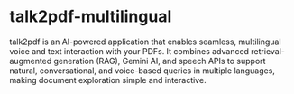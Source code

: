 # talk2pdf-multilingual
talk2pdf is an AI-powered application that enables seamless, multilingual voice and text interaction with your PDFs. It combines advanced retrieval-augmented generation (RAG), Gemini AI, and speech APIs to support natural, conversational, and voice-based queries in multiple languages, making document exploration simple and interactive.

